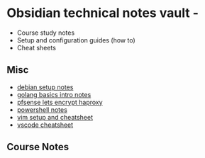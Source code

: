 # Obsidian technical notes vault - 

- Course study notes
- Setup and configuration guides (how to)
- Cheat sheets

## Misc

- [debian setup notes](101_debian/debian%20setup%20notes.md)
- [golang basics intro notes](101_golang/golang%20basics%20intro%20notes.md)
- [pfsense lets encrypt haproxy](101_pfsense/pfsense%20lets%20encrypt%20haproxy.md)
- [powershell notes](101_powershell/powershell%20notes.md)
- [vim setup and cheatsheet](101_vim/vim%20setup%20and%20cheatsheet.md)
- [vscode cheatsheet](101_vscode/vscode%20cheatsheet.md)

## Course Notes

